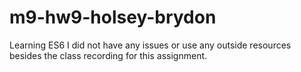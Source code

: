 # m9-hw9-holsey-brydon
Learning ES6
I did not have any issues or use any outside resources besides the class recording for this assignment.